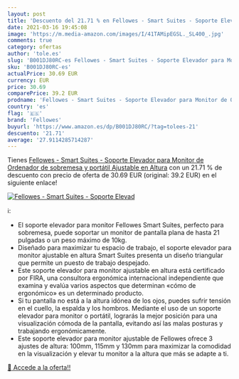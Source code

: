 ```yaml
---
layout: post
title: 'Descuento del 21.71 % en Fellowes - Smart Suites - Soporte Elevad'
date: 2021-03-16 19:45:08
image: 'https://m.media-amazon.com/images/I/41TAMipEGSL._SL400_.jpg'
comments: true
category: ofertas
author: 'tole.es'
slug: 'B001DJ80RC-es Fellowes - Smart Suites - Soporte Elevador para Monitor de...'
sku: 'B001DJ80RC-es'
actualPrice: 30.69 EUR
currency: EUR
price: 30.69
comparePrice: 39.2 EUR
prodname: 'Fellowes - Smart Suites - Soporte Elevador para Monitor de Ordenador de sobremesa y portátil  Ajustable en Altura'
country: 'es'
flag: '🇪🇸'
brand: 'Fellowes'
buyurl: 'https://www.amazon.es/dp/B001DJ80RC/?tag=tolees-21'
descuento: '21.71'
average: '27.9114285714287'
---
```


Tienes [Fellowes - Smart Suites - Soporte Elevador para Monitor de Ordenador de sobremesa y portátil  Ajustable en Altura](https://www.amazon.es/dp/B001DJ80RC/?tag=tolees-21) con un 21.71 % de descuento con precio de oferta de 30.69 EUR (original: 39.2 EUR) en el siguiente enlace!

[![Fellowes - Smart Suites - Soporte Elevad](https://m.media-amazon.com/images/I/41TAMipEGSL._SL400_.jpg)](https://www.amazon.es/dp/B001DJ80RC/?tag=tolees-21)

ℹ️:

- El soporte elevador para monitor Fellowes Smart Suites, perfecto para sobremesa, puede soportar un monitor de pantalla plana de hasta 21 pulgadas o un peso máximo de 10kg.
- Diseñado para maximizar tu espacio de trabajo, el soporte elevador para monitor ajustable en altura Smart Suites presenta un diseño triangular que permite un puesto de trabajo despejado.
- Este soporte elevador para monitor ajustable en altura está certificado por FIRA, una consultora ergonómica internacional independiente que examina y evalúa varios aspectos que determinan «cómo de ergonómico» es un determinado producto.
- Si tu pantalla no está a la altura idónea de los ojos, puedes sufrir tensión en el cuello, la espalda y los hombros. Mediante el uso de un soporte elevador para monitor o portátil, lograrás la mejor posición para una visualización cómoda de la pantalla, evitando así las malas posturas y trabajando ergonómicamente.
- Este soporte elevador para monitor ajustable de Fellowes ofrece 3 ajustes de altura: 100mm, 115mm y 130mm para maximizar la comodidad en la visualización y elevar tu monitor a la altura que más se adapte a ti.

[🛒 Accede a la oferta!!](https://www.amazon.es/dp/B001DJ80RC/?tag=tolees-21)

